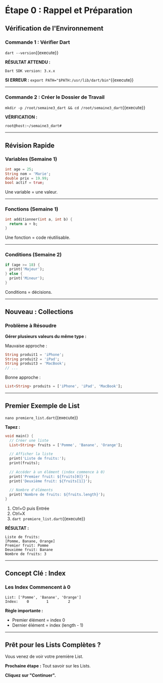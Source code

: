 # Étape 0 : Rappel et Préparation

## Vérification de l'Environnement

### Commande 1 : Vérifier Dart

`dart --version`{{execute}}

**RÉSULTAT ATTENDU :**
```
Dart SDK version: 3.x.x
```

**SI ERREUR :**
`export PATH="$PATH:/usr/lib/dart/bin"`{{execute}}

---

### Commande 2 : Créer le Dossier de Travail

`mkdir -p /root/semaine3_dart && cd /root/semaine3_dart`{{execute}}

**VÉRIFICATION :**
```
root@host:~/semaine3_dart#
```

---

## Révision Rapide

### Variables (Semaine 1)

```dart
int age = 25;
String nom = 'Marie';
double prix = 19.99;
bool actif = true;
```

Une variable = une valeur.

---

### Fonctions (Semaine 1)

```dart
int additionner(int a, int b) {
  return a + b;
}
```

Une fonction = code réutilisable.

---

### Conditions (Semaine 2)

```dart
if (age >= 18) {
  print('Majeur');
} else {
  print('Mineur');
}
```

Conditions = décisions.

---

## Nouveau : Collections

### Problème à Résoudre

**Gérer plusieurs valeurs du même type :**

Mauvaise approche :
```dart
String produit1 = 'iPhone';
String produit2 = 'iPad';
String produit3 = 'MacBook';
// ...
```

Bonne approche :
```dart
List<String> produits = ['iPhone', 'iPad', 'MacBook'];
```

---

## Premier Exemple de List

`nano premiere_list.dart`{{execute}}

**Tapez :**

```dart
void main() {
  // Créer une liste
  List<String> fruits = ['Pomme', 'Banane', 'Orange'];
  
  // Afficher la liste
  print('Liste de fruits:');
  print(fruits);
  
  // Accéder à un élément (index commence à 0)
  print('Premier fruit: ${fruits[0]}');
  print('Deuxième fruit: ${fruits[1]}');
  
  // Nombre d'éléments
  print('Nombre de fruits: ${fruits.length}');
}
```

1. Ctrl+O puis Entrée
2. Ctrl+X
3. `dart premiere_list.dart`{{execute}}

**RÉSULTAT :**
```
Liste de fruits:
[Pomme, Banane, Orange]
Premier fruit: Pomme
Deuxième fruit: Banane
Nombre de fruits: 3
```

---

## Concept Clé : Index

### Les Index Commencent à 0

```
List: ['Pomme', 'Banane', 'Orange']
Index:    0        1         2
```

**Règle importante :**
- Premier élément = index 0
- Dernier élément = index (length - 1)

---

## Prêt pour les Lists Complètes ?

Vous venez de voir votre première List.

**Prochaine étape :** Tout savoir sur les Lists.

**Cliquez sur "Continuer".**


